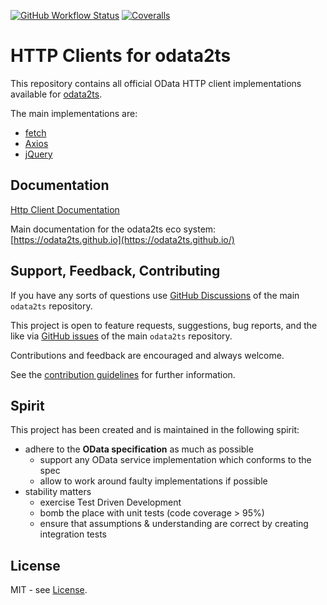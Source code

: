 [![GitHub Workflow Status](https://img.shields.io/github/actions/workflow/status/odata2ts/http-client/coverage.yml?branch=main&style=for-the-badge)](https://github.com/odata2ts/http-client/actions/workflows/coverage.yml)
[![Coveralls](https://img.shields.io/coveralls/github/odata2ts/http-client?style=for-the-badge)](https://coveralls.io/github/odata2ts/http-client?branch=main)

# HTTP Clients for odata2ts

This repository contains all official OData HTTP client implementations available
for [odata2ts](https://github.com/odata2ts/odata2ts).

The main implementations are:

- [fetch](./packages/fetch)
- [Axios](./packages/axios)
- [jQuery](./packages/jquery)

## Documentation

[Http Client Documentation](https://odata2ts.github.io/docs/odata-client/http-client/)

Main documentation for the odata2ts eco system:
[https://odata2ts.github.io](https://odata2ts.github.io/)

## Support, Feedback, Contributing

If you have any sorts of questions use [GitHub Discussions](https://github.com/odata2ts/odata2ts/discussions)
of the main `odata2ts` repository.

This project is open to feature requests, suggestions, bug reports, and the like
via [GitHub issues](https://github.com/odata2ts/odata2ts/issues) of the main `odata2ts` repository.

Contributions and feedback are encouraged and always welcome.

See the [contribution guidelines](https://github.com/odata2ts/http-client/blob/main/CONTRIBUTING.md) for further information.

## Spirit

This project has been created and is maintained in the following spirit:

- adhere to the **OData specification** as much as possible
  - support any OData service implementation which conforms to the spec
  - allow to work around faulty implementations if possible
- stability matters
  - exercise Test Driven Development
  - bomb the place with unit tests (code coverage > 95%)
  - ensure that assumptions & understanding are correct by creating integration tests

## License

MIT - see [License](./LICENSE).
